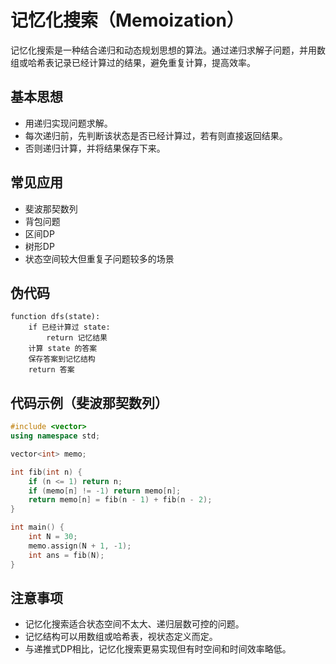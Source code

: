 
# 记忆化搜索（Memoization）

记忆化搜索是一种结合递归和动态规划思想的算法。通过递归求解子问题，并用数组或哈希表记录已经计算过的结果，避免重复计算，提高效率。

## 基本思想

- 用递归实现问题求解。
- 每次递归前，先判断该状态是否已经计算过，若有则直接返回结果。
- 否则递归计算，并将结果保存下来。

## 常见应用

- 斐波那契数列
- 背包问题
- 区间DP
- 树形DP
- 状态空间较大但重复子问题较多的场景

## 伪代码

```pseudo
function dfs(state):
    if 已经计算过 state:
        return 记忆结果
    计算 state 的答案
    保存答案到记忆结构
    return 答案
```

## 代码示例（斐波那契数列）

```cpp
#include <vector>
using namespace std;

vector<int> memo;

int fib(int n) {
    if (n <= 1) return n;
    if (memo[n] != -1) return memo[n];
    return memo[n] = fib(n - 1) + fib(n - 2);
}

int main() {
    int N = 30;
    memo.assign(N + 1, -1);
    int ans = fib(N);
}
```

## 注意事项

- 记忆化搜索适合状态空间不太大、递归层数可控的问题。
- 记忆结构可以用数组或哈希表，视状态定义而定。
- 与递推式DP相比，记忆化搜索更易实现但有时空间和时间效率略低。

